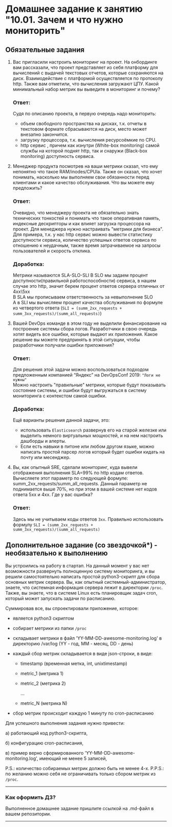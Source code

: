# Домашнее задание к занятию "10.01. Зачем и что нужно мониторить"

## Обязательные задания

1. Вас пригласили настроить мониторинг на проект. На онбординге вам рассказали, что проект представляет из себя 
платформу для вычислений с выдачей текстовых отчетов, которые сохраняются на диск. Взаимодействие с платформой 
осуществляется по протоколу http. Также вам отметили, что вычисления загружают ЦПУ. Какой минимальный набор метрик вы
выведите в мониторинг и почему?

    ### Ответ:
    Судя по описанию проекта, в первую очередь надо мониторить:
    -  объем свободного пространства на дисках, т.к. отчеты в текстовом формате сбрасываются на диск, место может внезапно закончится. 
    -  загрузку процессора, т.к. вычисления ресурсоёмкие по СPU.
    -  http сервис , причем как изнутри (White-box monitoring) самой службы на которой поднят http, так и снаружи (Black-box monitoring) доступность сервиса.

2. Менеджер продукта посмотрев на ваши метрики сказал, что ему непонятно что такое RAM/inodes/CPUla. Также он сказал, 
что хочет понимать, насколько мы выполняем свои обязанности перед клиентами и какое качество обслуживания. Что вы 
можете ему предложить?

    ### Ответ:
    Очевидно, что менеджеру проекта не обязательно знать технических тонкостей и понимать что такое оперативная память, индексные дескрипторы и как влияет загрузка процессора на проект. Для менеджера нужно настраивать "метрики для бизнеса". Для примера, т.к. у нас http сервис можно вывести статистику доступности сервиса, количество успешных ответов сервиса по отношению к неудачным, также время затрачиваемое на запросы пользователей и скорость отклика.

    ### Доработка:
    Метрики называются SLA-SLO-SLI
    В SLO мы задаем процент доступности(правильной работоспособности) сервиса, в нашем случае это http, значит берем процент ответов сервера отличных от 4хх\5хх  
    В SLA мы прописываем ответственность за невыполнение SLO  
    А в  SLI мы вычисляем процент качества обслуживания по формуле из четвертого ответа (`SLI = (summ_2xx_requests + summ_3xx_requests)/(summ_all_requests)`)


3. Вашей DevOps команде в этом году не выделили финансирование на построение системы сбора логов. Разработчики в свою 
очередь хотят видеть все ошибки, которые выдают их приложения. Какое решение вы можете предпринять в этой ситуации, 
чтобы разработчики получали ошибки приложения?

    ### Ответ:
    Для решения этой задачи можно воспользоваться подходом предложенным компанией “Яндекс” на DevOpsConf 2019: `"Логи не нужны"`  
    Можно настроить "правильные" метрики, которые будут показывать состояние системы, и ошибки будут выгружаться в систему мониторинга с контекстом самой ошибки.
    ### Доработка:
    Ещё варианты решения данной задачи, это:  
    - использовать `Elasticsearch` развернув его на старой железке или выделить немного виртуальных мощностей, и на нем настроить дашборды и алерты.  
    - Если есть навыки в питоне или любом другом языке, можно написать простой парсер логов который будет ошибки кидать на почту или месенджер.  

4. Вы, как опытный SRE, сделали мониторинг, куда вывели отображения выполнения SLA=99% по http кодам ответов. 
Вычисляете этот параметр по следующей формуле: summ_2xx_requests/summ_all_requests. Данный параметр не поднимается выше 
70%, но при этом в вашей системе нет кодов ответа 5xx и 4xx. Где у вас ошибка?

    ### Ответ:
    Здесь мы не учитываем коды ответов `3xx`. Правильно использовать формулу `SLI = (summ_2xx_requests + summ_3xx_requests)/(summ_all_requests)`

## Дополнительное задание (со звездочкой*) - необязательно к выполнению

Вы устроились на работу в стартап. На данный момент у вас нет возможности развернуть полноценную систему 
мониторинга, и вы решили самостоятельно написать простой python3-скрипт для сбора основных метрик сервера. Вы, как 
опытный системный-администратор, знаете, что системная информация сервера лежит в директории `/proc`. 
Также, вы знаете, что в системе Linux есть  планировщик задач cron, который может запускать задачи по расписанию.

Суммировав все, вы спроектировали приложение, которое:
- является python3 скриптом
- собирает метрики из папки `/proc`
- складывает метрики в файл 'YY-MM-DD-awesome-monitoring.log' в директорию /var/log 
(YY - год, MM - месяц, DD - день)
- каждый сбор метрик складывается в виде json-строки, в виде:
  + timestamp (временная метка, int, unixtimestamp)
  + metric_1 (метрика 1)
  + metric_2 (метрика 2)
  
     ...
     
  + metric_N (метрика N)
  
- сбор метрик происходит каждую 1 минуту по cron-расписанию

Для успешного выполнения задания нужно привести:

а) работающий код python3-скрипта,

б) конфигурацию cron-расписания,

в) пример верно сформированного 'YY-MM-DD-awesome-monitoring.log', имеющий не менее 5 записей,

P.S.: количество собираемых метрик должно быть не менее 4-х.
P.P.S.: по желанию можно себя не ограничивать только сбором метрик из `/proc`.

---

### Как оформить ДЗ?

Выполненное домашнее задание пришлите ссылкой на .md-файл в вашем репозитории.

---